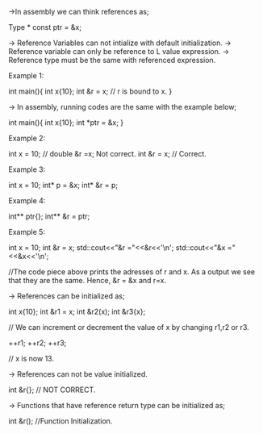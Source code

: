 ->In assembly we can think references as;

Type * const ptr = &x; 

-> Reference Variables can not intialize with default initialization. 
-> Reference variable can only be reference to L value expression. 
-> Reference type must be the same with referenced expression.

Example 1:

int main(){
  int x{10};
  int &r = x; // r is bound to x. 
}

-> In assembly, running codes are the same with the example below;

int main(){
  int x{10};
  int *ptr = &x;
}

Example 2:

int x = 10;
// double &r =x; Not correct. 
int &r = x; // Correct.

Example 3:

int x = 10;
int* p = &x;
int* &r = p;

Example 4:

int** ptr{};
int** &r = ptr;

Example 5:

int x = 10;
int &r = x;
std::cout<<"&r ="<<&r<<'\n';
std::cout<<"&x ="<<&x<<'\n';

//The code piece above prints the adresses of r and x. As a output we see that they are the same. Hence, &r = &x and r=x. 

-> References can be initialized as;

int x{10};
int &r1 = x;
int &r2(x);
int &r3{x};

// We can increment or decrement the value of x by changing r1,r2 or r3.

++r1;
++r2;
++r3;

// x is now 13. 

-> References can not be value initialized. 

int &r{}; // NOT CORRECT. 

-> Functions that have reference return type can be initialized as;

int &r(); //Function Initialization. 






